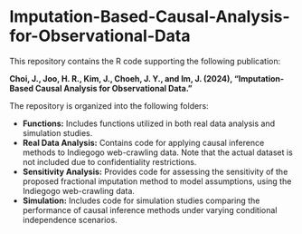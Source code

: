 # Imputation-Based-Causal-Analysis-for-Observational-Data

This repository contains the R code supporting the following publication:  

**Choi, J., Joo, H. R., Kim, J., Choeh, J. Y., and Im, J. (2024), “Imputation-Based Causal Analysis for Observational Data.”**

The repository is organized into the following folders:  

- **Functions:** Includes functions utilized in both real data analysis and simulation studies.  
- **Real Data Analysis:** Contains code for applying causal inference methods to Indiegogo web-crawling data. Note that the actual dataset is not included due to confidentiality restrictions.  
- **Sensitivity Analysis:** Provides code for assessing the sensitivity of the proposed fractional imputation method to model assumptions, using the Indiegogo web-crawling data.  
- **Simulation:** Includes code for simulation studies comparing the performance of causal inference methods under varying conditional independence scenarios. 
